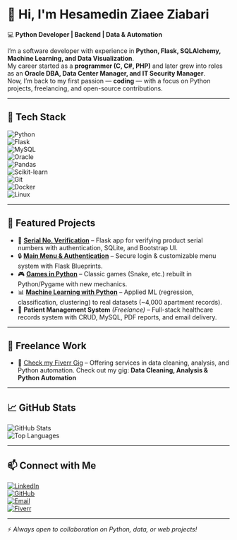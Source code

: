 # 👋 Hi, I'm Hesamedin Ziaee Ziabari  

💻 **Python Developer | Backend | Data & Automation**  

I’m a software developer with experience in **Python, Flask, SQLAlchemy, Machine Learning, and Data Visualization**.  
My career started as a **programmer (C, C#, PHP)** and later grew into roles as an **Oracle DBA, Data Center Manager, and IT Security Manager**.  
Now, I’m back to my first passion — **coding** — with a focus on Python projects, freelancing, and open-source contributions.  

---

## 🔧 Tech Stack  
![Python](https://img.shields.io/badge/Python-3776AB?style=for-the-badge&logo=python&logoColor=white)  
![Flask](https://img.shields.io/badge/Flask-000000?style=for-the-badge&logo=flask&logoColor=white)  
![MySQL](https://img.shields.io/badge/MySQL-4479A1?style=for-the-badge&logo=mysql&logoColor=white)  
![Oracle](https://img.shields.io/badge/Oracle-F80000?style=for-the-badge&logo=oracle&logoColor=white)  
![Pandas](https://img.shields.io/badge/Pandas-150458?style=for-the-badge&logo=pandas&logoColor=white)  
![Scikit-learn](https://img.shields.io/badge/Scikit--Learn-F7931E?style=for-the-badge&logo=scikitlearn&logoColor=white)  
![Git](https://img.shields.io/badge/Git-F05032?style=for-the-badge&logo=git&logoColor=white)  
![Docker](https://img.shields.io/badge/Docker-2496ED?style=for-the-badge&logo=docker&logoColor=white)  
![Linux](https://img.shields.io/badge/Linux-FCC624?style=for-the-badge&logo=linux&logoColor=black)  

---

## 🚀 Featured Projects  
- 🔑 [**Serial No. Verification**](https://github.com/hesamzia/Serial-No-Verification) – Flask app for verifying product serial numbers with authentication, SQLite, and Bootstrap UI.  
- 🔒 [**Main Menu & Authentication**](https://github.com/hesamzia/Mainmennu-And-Authentication) – Secure login & customizable menu system with Flask Blueprints.  
- 🎮 [**Games in Python**](https://github.com/hesamzia/Experiment-implementing-games-Python) – Classic games (Snake, etc.) rebuilt in Python/Pygame with new mechanics.  
- 📊 [**Machine Learning with Python**](https://github.com/hesamzia/machine_learning_with_python) – Applied ML (regression, classification, clustering) to real datasets (~4,000 apartment records).  
- 🏥 **Patient Management System** *(Freelance)* – Full-stack healthcare records system with CRUD, MySQL, PDF reports, and email delivery.  

---

## 💼 Freelance Work  
- 📌 [Check my Fiverr Gig](https://www.fiverr.com/hesamzia/clean-and-analyze-your-data) – Offering services in data cleaning, analysis, and Python automation.
Check out my gig: **Data Cleaning, Analysis & Python Automation**

---

## 📈 GitHub Stats  
![GitHub Stats](https://github-readme-stats.vercel.app/api?username=hesamzia&show_icons=true&theme=tokyonight)  
![Top Languages](https://github-readme-stats.vercel.app/api/top-langs/?username=hesamzia&layout=compact&theme=tokyonight)  

---

## 📫 Connect with Me  
[![LinkedIn](https://img.shields.io/badge/LinkedIn-blue?style=for-the-badge&logo=linkedin)](https://linkedin.com/in/hesamedin-ziaee-ziabari)  
[![GitHub](https://img.shields.io/badge/GitHub-000?style=for-the-badge&logo=github)](https://github.com/hesamzia)  
[![Email](https://img.shields.io/badge/Email-D14836?style=for-the-badge&logo=gmail&logoColor=white)](mailto:sasan_ziaee49@gmail.com)  
[![Fiverr](https://img.shields.io/badge/Fiverr-1DBF73?style=for-the-badge&logo=fiverr&logoColor=white)](https://www.fiverr.com/hesamzia/clean-and-analyze-your-data)


---

⚡ *Always open to collaboration on Python, data, or web projects!*  
